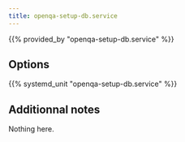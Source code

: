 ```yaml
---
title: openqa-setup-db.service
---
```


{{% provided_by "openqa-setup-db.service" %}}

## Options

{{% systemd_unit "openqa-setup-db.service" %}}

## Additionnal notes

Nothing here.